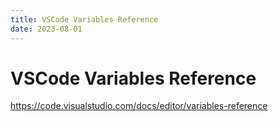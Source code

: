 ```yaml
---
title: VSCode Variables Reference
date: 2023-08-01
---
```




# VSCode Variables Reference

https://code.visualstudio.com/docs/editor/variables-reference